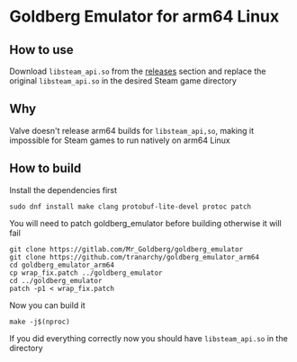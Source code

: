 # Goldberg Emulator for arm64 Linux

## How to use

Download `libsteam_api.so` from the [releases](https://github.com/tranarchy/goldberg_emulator_arm64/releases) section and replace the original `libsteam_api.so` in the desired Steam game directory

## Why

Valve doesn't release arm64 builds for `libsteam_api,so`, making it impossible for Steam games to run natively on arm64 Linux

## How to build

Install the dependencies first

```
sudo dnf install make clang protobuf-lite-devel protoc patch
```

You will need to patch goldberg_emulator before building otherwise it will fail

```
git clone https://gitlab.com/Mr_Goldberg/goldberg_emulator
git clone https://github.com/tranarchy/goldberg_emulator_arm64
cd goldberg_emulator_arm64
cp wrap_fix.patch ../goldberg_emulator
cd ../goldberg_emulator
patch -p1 < wrap_fix.patch
```

Now you can build it

```
make -j$(nproc)
```

If you did everything correctly now you should have `libsteam_api.so` in the directory
